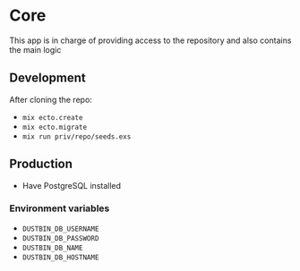 # Core

This app is in charge of providing access to the repository and also contains the main logic


## Development

After cloning the repo:

- `mix ecto.create`
- `mix ecto.migrate`
- `mix run priv/repo/seeds.exs`

## Production

- Have PostgreSQL installed

### Environment variables

- `DUSTBIN_DB_USERNAME`
- `DUSTBIN_DB_PASSWORD`
- `DUSTBIN_DB_NAME`
- `DUSTBIN_DB_HOSTNAME`
